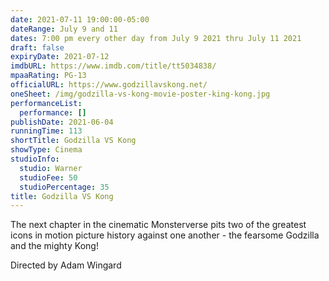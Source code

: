 ```yaml
---
date: 2021-07-11 19:00:00-05:00
dateRange: July 9 and 11
dates: 7:00 pm every other day from July 9 2021 thru July 11 2021
draft: false
expiryDate: 2021-07-12
imdbURL: https://www.imdb.com/title/tt5034838/
mpaaRating: PG-13
officialURL: https://www.godzillavskong.net/
oneSheet: /img/godzilla-vs-kong-movie-poster-king-kong.jpg
performanceList:
  performance: []
publishDate: 2021-06-04
runningTime: 113
shortTitle: Godzilla VS Kong
showType: Cinema
studioInfo:
  studio: Warner
  studioFee: 50
  studioPercentage: 35
title: Godzilla VS Kong
---
```


The next chapter in the cinematic Monsterverse pits two of the greatest icons in motion picture history against one another - the fearsome Godzilla and the mighty Kong!

Directed by Adam Wingard